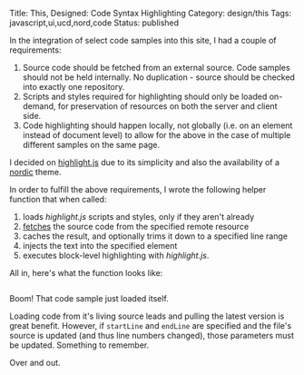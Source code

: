 Title: This, Designed: Code Syntax Highlighting
Category: design/this
Tags: javascript,ui,ucd,nord,code
Status: published

In the integration of select code samples into this site, I had a couple of requirements:

1. Source code should be fetched from an external source. Code samples should not be held internally. No duplication - source should be checked into exactly one repository.
2. Scripts and styles required for highlighting should only be loaded on-demand, for preservation of resources on both the server and client side.
3. Code highlighting should happen locally, not globally (i.e. on an element instead of document level) to allow for the above in the case of multiple different samples on the same page. 

I decided on [highlight.js](https://highlightjs.org/) due to its simplicity and also the availability of a [nordic](https://github.com/arcticicestudio/nord-highlightjs) theme. 

In order to fulfill the above requirements, I wrote the following helper function that when called: 

 1. loads _highlight.js_ scripts and styles, only if they aren't already
 2. [fetches](https://developer.mozilla.org/en-US/docs/Web/API/Fetch_API/Using_Fetch) the source code from the specified remote resource 
 3. caches the result, and optionally trims it down to a specified line range 
 4. injects the text into the specified element
 5. executes block-level highlighting with _highlight.js_.

All in, here's what the function looks like:

<pre><code class="javascript" id="load-file-text-element.js"></code></pre>

Boom! That code sample just loaded itself. 

Loading code from it's living source leads and pulling the latest version is great benefit. However, if <code id="script" class="javascript inline">startLine</code> and <code id="script" class="javascript inline">endLine</code> are specified and the file's source is updated (and thus line numbers changed), those parameters must be updated. Something to remember.

Over and out. 

<script>
    highlightInlineCode();  
   
    loadFileTextElement(
        {
            elementId: "load-file-text-element.js",
            fileUrl: "https://raw.githubusercontent.com/rwev/rwev.gitlab.io/master/content/assets/javascript/load-file-text-element.js"
        }
    );
</script>


